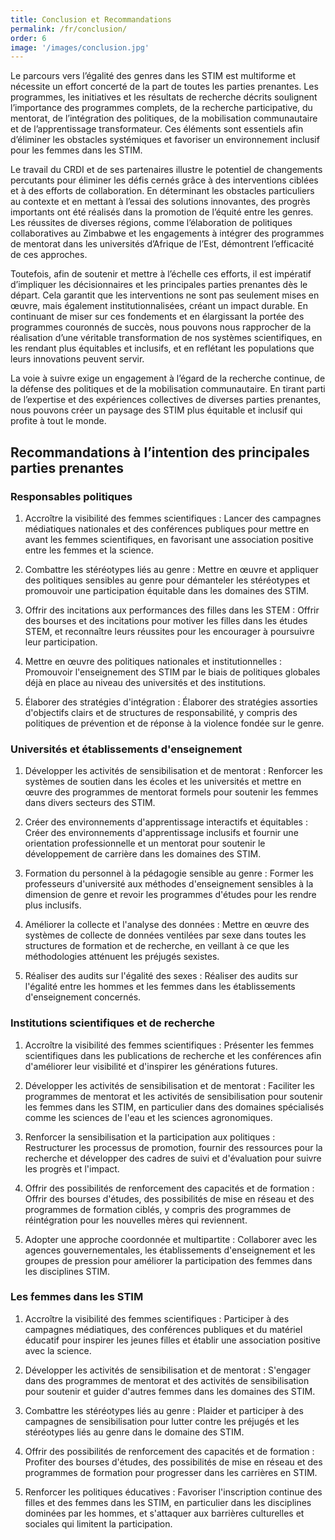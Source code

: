 ```yaml
---
title: Conclusion et Recommandations
permalink: /fr/conclusion/
order: 6
image: '/images/conclusion.jpg'
---
```


Le parcours vers l’égalité des genres dans les STIM est multiforme et nécessite un effort concerté de la part de toutes les parties prenantes. Les programmes, les initiatives et les résultats de recherche décrits soulignent l’importance des programmes complets, de la recherche participative, du mentorat, de l’intégration des politiques, de la mobilisation communautaire et de l’apprentissage transformateur. Ces éléments sont essentiels afin d’éliminer les obstacles systémiques et favoriser un environnement inclusif pour les femmes dans les STIM.

Le travail du CRDI et de ses partenaires illustre le potentiel de changements percutants pour éliminer les défis cernés grâce à des interventions ciblées et à des efforts de collaboration. En déterminant les obstacles particuliers au contexte et en mettant à l’essai des solutions innovantes, des progrès importants ont été réalisés dans la promotion de l’équité entre les genres. Les réussites de diverses régions, comme l’élaboration de politiques collaboratives au Zimbabwe et les engagements à intégrer des programmes de mentorat dans les universités d’Afrique de l’Est, démontrent l’efficacité de ces approches.

Toutefois, afin de soutenir et mettre à l’échelle ces efforts, il est impératif d’impliquer les décisionnaires et les principales parties prenantes dès le départ. Cela garantit que les interventions ne sont pas seulement mises en œuvre, mais également institutionnalisées, créant un impact durable. En continuant de miser sur ces fondements et en élargissant la portée des programmes couronnés de succès, nous pouvons nous rapprocher de la réalisation d’une véritable transformation de nos systèmes scientifiques, en les rendant plus équitables et inclusifs, et en reflétant les populations que leurs innovations peuvent servir. 

La voie à suivre exige un engagement à l’égard de la recherche continue, de la défense des politiques et de la mobilisation communautaire. En tirant parti de l’expertise et des expériences collectives de diverses parties prenantes, nous pouvons créer un paysage des STIM plus équitable et inclusif qui profite à tout le monde.

## Recommandations à l’intention des principales parties prenantes

### Responsables politiques

1. Accroître la visibilité des femmes scientifiques : Lancer des campagnes médiatiques nationales et des conférences publiques pour mettre en avant les femmes scientifiques, en favorisant une association positive entre les femmes et la science.

2. Combattre les stéréotypes liés au genre : Mettre en œuvre et appliquer des politiques sensibles au genre pour démanteler les stéréotypes et promouvoir une participation équitable dans les domaines des STIM.

3. Offrir des incitations aux performances des filles dans les STEM : Offrir des bourses et des incitations pour motiver les filles dans les études STEM, et reconnaître leurs réussites pour les encourager à poursuivre leur participation.

4. Mettre en œuvre des politiques nationales et institutionnelles : Promouvoir l'enseignement des STIM par le biais de politiques globales déjà en place au niveau des universités et des institutions.

5. Élaborer des stratégies d'intégration : Élaborer des stratégies assorties d'objectifs clairs et de structures de responsabilité, y compris des politiques de prévention et de réponse à la violence fondée sur le genre.

### Universités et établissements d'enseignement

1. Développer les activités de sensibilisation et de mentorat : Renforcer les systèmes de soutien dans les écoles et les universités et mettre en œuvre des programmes de mentorat formels pour soutenir les femmes dans divers secteurs des STIM.

2. Créer des environnements d'apprentissage interactifs et équitables : Créer des environnements d'apprentissage inclusifs et fournir une orientation professionnelle et un mentorat pour soutenir le développement de carrière dans les domaines des STIM.

3. Formation du personnel à la pédagogie sensible au genre : Former les professeurs d'université aux méthodes d'enseignement sensibles à la dimension de genre et revoir les programmes d'études pour les rendre plus inclusifs.

4. Améliorer la collecte et l'analyse des données : Mettre en œuvre des systèmes de collecte de données ventilées par sexe dans toutes les structures de formation et de recherche, en veillant à ce que les méthodologies atténuent les préjugés sexistes.

5. Réaliser des audits sur l'égalité des sexes : Réaliser des audits sur l'égalité entre les hommes et les femmes dans les établissements d'enseignement concernés.

### Institutions scientifiques et de recherche

1. Accroître la visibilité des femmes scientifiques : Présenter les femmes scientifiques dans les publications de recherche et les conférences afin d'améliorer leur visibilité et d'inspirer les générations futures.

2. Développer les activités de sensibilisation et de mentorat : Faciliter les programmes de mentorat et les activités de sensibilisation pour soutenir les femmes dans les STIM, en particulier dans des domaines spécialisés comme les sciences de l'eau et les sciences agronomiques.

3. Renforcer la sensibilisation et la participation aux politiques : Restructurer les processus de promotion, fournir des ressources pour la recherche et développer des cadres de suivi et d'évaluation pour suivre les progrès et l'impact.

4. Offrir des possibilités de renforcement des capacités et de formation : Offrir des bourses d'études, des possibilités de mise en réseau et des programmes de formation ciblés, y compris des programmes de réintégration pour les nouvelles mères qui reviennent.

5. Adopter une approche coordonnée et multipartite : Collaborer avec les agences gouvernementales, les établissements d'enseignement et les groupes de pression pour améliorer la participation des femmes dans les disciplines STIM.

### Les femmes dans les STIM

1. Accroître la visibilité des femmes scientifiques : Participer à des campagnes médiatiques, des conférences publiques et du matériel éducatif pour inspirer les jeunes filles et établir une association positive avec la science.

2. Développer les activités de sensibilisation et de mentorat : S'engager dans des programmes de mentorat et des activités de sensibilisation pour soutenir et guider d'autres femmes dans les domaines des STIM.

3. Combattre les stéréotypes liés au genre : Plaider et participer à des campagnes de sensibilisation pour lutter contre les préjugés et les stéréotypes liés au genre dans le domaine des STIM.

4. Offrir des possibilités de renforcement des capacités et de formation : Profiter des bourses d'études, des possibilités de mise en réseau et des programmes de formation pour progresser dans les carrières en STIM.

5. Renforcer les politiques éducatives : Favoriser l'inscription continue des filles et des femmes dans les STIM, en particulier dans les disciplines dominées par les hommes, et s'attaquer aux barrières culturelles et sociales qui limitent la participation.
